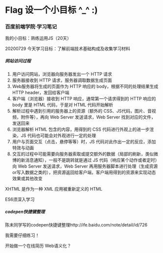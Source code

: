 # Flag 设一个小目标 ^_^ :)

### 百度前端学院·学习笔记

我的小目标：熟练运用JS（20天）

20200729
今天学习目标：了解前端技术基础构成及收集学习材料

##### 网站访问过程
1. 用户访问网站，浏览器向服务器发出一个 HTTP 请求
2. 服务器接收到 HTTP 请求，服务器调取数据生成页面
3. Web服务器将生成的页面作为 HTTP 响应的 body，根据不同的处理结果生成 HTTP header，发回给客户端
4. 客户端（浏览器）接收到 HTTP 响应，通常第一个请求得到的 HTTP 响应的 body 里是 HTML 代码，于是对 HTML 代码开始解析
5. 解析过程中遇到引用的服务器上的资源（额外的 CSS、JS代码，图片、音视频，附件等），再向 Web Server 发送请求，Web Server 找到对应的文件，发送回来
6. 浏览器解析 HTML 包含的内容，用得到的 CSS 代码进行外观上的进一步渲染，JS 代码也可能会对外观进行一定的处理
7. 用户与页面交互（点击，悬停等等）时，JS 代码对此作出一定的反应，添加特效与动画
8. 交互的过程中可能需要向服务器索取或提交额外的数据（局部的刷新，类似微博的新消息通知），一般不是跳转就是通过 JS 代码（响应某个动作或者定时）向 Web Server 发送请求，Web Server 再用服务器脚本进行处理（生成资源or写入数据之类的），把资源返回给客户端，客户端用得到的资源来实现动态效果或其他改变

XHTML 是作为一种 XML 应用被重新定义的 HTML

ES6须深入学习

##### codepen快捷键整理
陈未同学写的codepen快捷键整理http://ife.baidu.com/note/detail/id/726

我需要仔细练习！

开始做一个在线简历
Web语义化？
